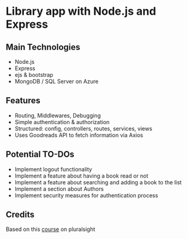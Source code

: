 # Library app with Node.js and Express

## Main Technologies
* Node.js
* Express
* ejs & bootstrap
* MongoDB / SQL Server on Azure

## Features
* Routing, Middlewares, Debugging
* Simple authentication & authorization
* Structured: config, controllers, routes, services, views
* Uses Goodreads API to fetch information via Axios

## Potential TO-DOs
* Implement logout functionality
* Implement a feature about having a book read or not
* Implement a feature about searching and adding a book to the list
* Implement a section about Authors
* Implement security measures for authentication process
  
## Credits 
Based on this [course](https://app.pluralsight.com/library/courses/nodejs-express-web-applications-update) on pluralsight